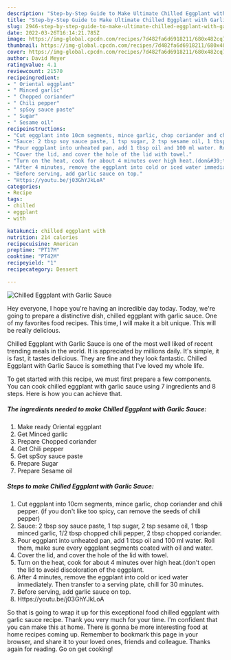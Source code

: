 ```yaml
---
description: "Step-by-Step Guide to Make Ultimate Chilled Eggplant with Garlic Sauce"
title: "Step-by-Step Guide to Make Ultimate Chilled Eggplant with Garlic Sauce"
slug: 2946-step-by-step-guide-to-make-ultimate-chilled-eggplant-with-garlic-sauce
date: 2022-03-26T16:14:21.785Z
image: https://img-global.cpcdn.com/recipes/7d482fa6d6918211/680x482cq70/chilled-eggplant-with-garlic-sauce-recipe-main-photo.jpg
thumbnail: https://img-global.cpcdn.com/recipes/7d482fa6d6918211/680x482cq70/chilled-eggplant-with-garlic-sauce-recipe-main-photo.jpg
cover: https://img-global.cpcdn.com/recipes/7d482fa6d6918211/680x482cq70/chilled-eggplant-with-garlic-sauce-recipe-main-photo.jpg
author: David Meyer
ratingvalue: 4.1
reviewcount: 21570
recipeingredient:
- " Oriental eggplant"
- " Minced garlic"
- " Chopped coriander"
- " Chili pepper"
- " spSoy sauce paste"
- " Sugar"
- " Sesame oil"
recipeinstructions:
- "Cut eggplant into 10cm segments, mince garlic, chop coriander and chili pepper. (if you don&#39;t like too spicy, can remove the seeds of chili pepper)"
- "Sauce: 2 tbsp soy sauce paste, 1 tsp sugar, 2 tsp sesame oil, 1 tbsp minced garlic, 1/2 tbsp chopped chili pepper, 2 tbsp chopped coriander."
- "Pour eggplant into unheated pan, add 1 tbsp oil and 100 ml water. Roll them, make sure every eggplant segments coated with oil and water."
- "Cover the lid, and cover the hole of the lid with towel."
- "Turn on the heat, cook for about 4 minutes over high heat.(don&#39;t open the lid to avoid discoloration of the eggplant."
- "After 4 minutes, remove the eggplant into cold or iced water immediately. Then transfer to a serving plate, chill for 30 minutes."
- "Before serving, add garlic sauce on top."
- "Https://youtu.be/j03GhYJkLoA"
categories:
- Recipe
tags:
- chilled
- eggplant
- with

katakunci: chilled eggplant with 
nutrition: 214 calories
recipecuisine: American
preptime: "PT17M"
cooktime: "PT42M"
recipeyield: "1"
recipecategory: Dessert

---
```



![Chilled Eggplant with Garlic Sauce](https://img-global.cpcdn.com/recipes/7d482fa6d6918211/680x482cq70/chilled-eggplant-with-garlic-sauce-recipe-main-photo.jpg)

Hey everyone, I hope you're having an incredible day today. Today, we're going to prepare a distinctive dish, chilled eggplant with garlic sauce. One of my favorites food recipes. This time, I will make it a bit unique. This will be really delicious.

Chilled Eggplant with Garlic Sauce is one of the most well liked of recent trending meals in the world. It is appreciated by millions daily. It's simple, it is fast, it tastes delicious. They are fine and they look fantastic. Chilled Eggplant with Garlic Sauce is something that I've loved my whole life.




To get started with this recipe, we must first prepare a few components. You can cook chilled eggplant with garlic sauce using 7 ingredients and 8 steps. Here is how you can achieve that.

<!--inarticleads1-->

##### The ingredients needed to make Chilled Eggplant with Garlic Sauce:

1. Make ready  Oriental eggplant
1. Get  Minced garlic
1. Prepare  Chopped coriander
1. Get  Chili pepper
1. Get  spSoy sauce paste
1. Prepare  Sugar
1. Prepare  Sesame oil




<!--inarticleads2-->

##### Steps to make Chilled Eggplant with Garlic Sauce:

1. Cut eggplant into 10cm segments, mince garlic, chop coriander and chili pepper. (if you don&#39;t like too spicy, can remove the seeds of chili pepper)
1. Sauce: 2 tbsp soy sauce paste, 1 tsp sugar, 2 tsp sesame oil, 1 tbsp minced garlic, 1/2 tbsp chopped chili pepper, 2 tbsp chopped coriander.
1. Pour eggplant into unheated pan, add 1 tbsp oil and 100 ml water. Roll them, make sure every eggplant segments coated with oil and water.
1. Cover the lid, and cover the hole of the lid with towel.
1. Turn on the heat, cook for about 4 minutes over high heat.(don&#39;t open the lid to avoid discoloration of the eggplant.
1. After 4 minutes, remove the eggplant into cold or iced water immediately. Then transfer to a serving plate, chill for 30 minutes.
1. Before serving, add garlic sauce on top.
1. Https://youtu.be/j03GhYJkLoA




So that is going to wrap it up for this exceptional food chilled eggplant with garlic sauce recipe. Thank you very much for your time. I'm confident that you can make this at home. There is gonna be more interesting food at home recipes coming up. Remember to bookmark this page in your browser, and share it to your loved ones, friends and colleague. Thanks again for reading. Go on get cooking!
